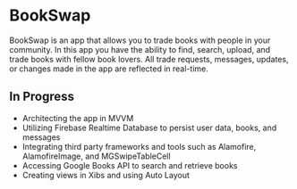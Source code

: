 # BookSwap

BookSwap is an app that allows you to trade books with people in your community. In this app you have the ability to find, search, upload, and trade books with fellow book lovers. All trade requests, messages, updates, or changes made in the app are reflected in real-time. 

## In Progress
- Architecting the app in MVVM
- Utilizing Firebase Realtime Database to persist user data, books, and messages 
- Integrating third party frameworks and tools such as Alamofire, AlamofireImage, and MGSwipeTableCell
- Accessing Google Books API to search and retrieve books
- Creating views in Xibs and using Auto Layout
